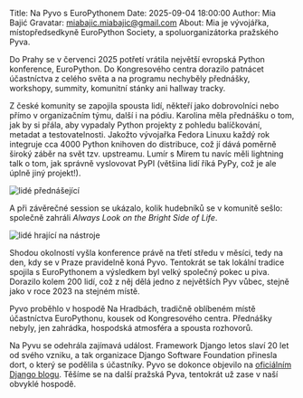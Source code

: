 Title: Na Pyvo s EuroPythonem
Date: 2025-09-04 18:00:00
Author: Mia Bajić
Gravatar: miabajic.miabajic@gmail.com
About: Mia je vývojářka, místopředsedkyně EuroPython Society, a spoluorganizátorka pražského Pyva. 

Do Prahy se v červenci 2025 potřetí vrátila největší evropská Python konference, EuroPython. Do Kongresového centra dorazilo patnácet účastníctva z celého světa a na programu nechyběly přednášky, workshopy, summity, komunitní stánky ani hallway tracky.

Z české komunity se zapojila spousta lidí, někteří jako dobrovolníci nebo přímo v organizačním týmu, další i na pódiu. Karolina měla přednášku o tom, jak by si přála, aby vypadaly Python projekty z pohledu balíčkování, metadat a testovatelnosti. Jakožto vývojařka Fedora Linuxu každý rok integruje cca 4000 Python knihoven do distribuce, což jí dává poměrně široký záběr na svět tzv. upstreamu. Lumír s Mirem tu navíc měli lightning talk o tom, jak správně vyslovovat PyPI (většina lidí říká PyPy, což je ale úplně jiný projekt!).

![lidé přednášející]({static}/images/ep2025.png)

A při závěrečné session se ukázalo, kolik hudebníků se v komunitě sešlo: společně zahráli *Always Look on the Bright Side of Life*.

![lidé hrající na nástroje]({static}/images/ep20251.png)

Shodou okolností vyšla konference právě na třetí středu v měsíci, tedy na den, kdy se v Praze pravidelně koná Pyvo. Tentokrát se tak lokální tradice spojila s EuroPythonem a výsledkem byl velký společný pokec u piva. Dorazilo kolem 200 lidí, což z něj dělá jedno z největších Pyv vůbec, stejně jako v roce 2023 na stejném místě. 

Pyvo proběhlo v hospodě Na Hradbách, tradičně oblíbeném místě účastníctva EuroPythonu, kousek od Kongresového centra. Přednášky nebyly, jen zahrádka, hospodská atmosféra a spousta rozhovorů.

Na Pyvu se odehrála zajímavá událost. Framework Django letos slaví 20 let od svého vzniku, a tak organizace Django Software Foundation přinesla dort, o který se podělila s účastníky. Pyvo se dokonce objevilo na [oficiálním Django blogu](https://www.djangoproject.com/weblog/2025/sep/05/dsf-at-europython-2025-celebrating-20-years/).
Těšíme se na další pražská Pyva, tentokrát už zase v naší obvyklé hospodě.